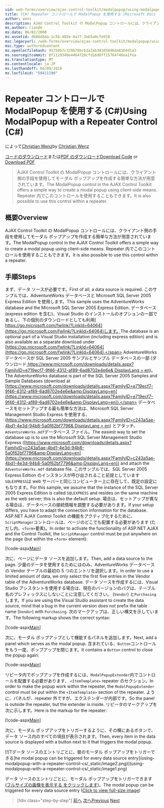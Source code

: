 ```yaml
---
uid: web-forms/overview/ajax-control-toolkit/modalpopup/using-modalpopup-with-a-repeater-control-cs
title: (C#) Repeater コントロールで ModalPopup を使用する |Microsoft Docs
author: wenz
description: AJAX Control Toolkit の ModalPopup コントロールには、クライアント側の手段を使用してモーダル ポップアップを作成する簡単な方法が用意されています。 この contr. を使用することも.
ms.author: riande
ms.date: 06/02/2008
ms.assetid: d686d84a-1c58-492e-8a77-3eb5a0cfe918
msc.legacyurl: /web-forms/overview/ajax-control-toolkit/modalpopup/using-modalpopup-with-a-repeater-control-cs
msc.type: authoredcontent
ms.openlocfilehash: 91758b7c329b78bcb3a3ab301650d6da6164d1a3
ms.sourcegitcommit: 0f1119340e4464720cfd16d0ff15764746ea1fea
ms.translationtype: MT
ms.contentlocale: ja-JP
ms.lasthandoff: 04/09/2019
ms.locfileid: "59411190"
---
```

# <a name="using-modalpopup-with-a-repeater-control-c"></a><span data-ttu-id="68dbe-104">Repeater コントロールで ModalPopup を使用する (C#)</span><span class="sxs-lookup"><span data-stu-id="68dbe-104">Using ModalPopup with a Repeater Control (C#)</span></span>

<span data-ttu-id="68dbe-105">によって[Christian Wenz](https://github.com/wenz)</span><span class="sxs-lookup"><span data-stu-id="68dbe-105">by [Christian Wenz](https://github.com/wenz)</span></span>

<span data-ttu-id="68dbe-106">[コードのダウンロード](http://download.microsoft.com/download/2/4/0/24052038-f942-4336-905b-b60ae56f0dd5/ModalPopup2.cs.zip)または[PDF のダウンロード](http://download.microsoft.com/download/b/6/a/b6ae89ee-df69-4c87-9bfb-ad1eb2b23373/modalpopup2CS.pdf)</span><span class="sxs-lookup"><span data-stu-id="68dbe-106">[Download Code](http://download.microsoft.com/download/2/4/0/24052038-f942-4336-905b-b60ae56f0dd5/ModalPopup2.cs.zip) or [Download PDF](http://download.microsoft.com/download/b/6/a/b6ae89ee-df69-4c87-9bfb-ad1eb2b23373/modalpopup2CS.pdf)</span></span>

> <span data-ttu-id="68dbe-107">AJAX Control Toolkit の ModalPopup コントロールには、クライアント側の手段を使用してモーダル ポップアップを作成する簡単な方法が用意されています。</span><span class="sxs-lookup"><span data-stu-id="68dbe-107">The ModalPopup control in the AJAX Control Toolkit offers a simple way to create a modal popup using client-side means.</span></span> <span data-ttu-id="68dbe-108">Repeater 内でこのコントロールを使用することもできます。</span><span class="sxs-lookup"><span data-stu-id="68dbe-108">It is also possible to use this control within a repeater.</span></span>


## <a name="overview"></a><span data-ttu-id="68dbe-109">概要</span><span class="sxs-lookup"><span data-stu-id="68dbe-109">Overview</span></span>

<span data-ttu-id="68dbe-110">AJAX Control Toolkit の ModalPopup コントロールには、クライアント側の手段を使用してモーダル ポップアップを作成する簡単な方法が用意されています。</span><span class="sxs-lookup"><span data-stu-id="68dbe-110">The ModalPopup control in the AJAX Control Toolkit offers a simple way to create a modal popup using client-side means.</span></span> <span data-ttu-id="68dbe-111">Repeater 内でこのコントロールを使用することもできます。</span><span class="sxs-lookup"><span data-stu-id="68dbe-111">It is also possible to use this control within a repeater.</span></span>

## <a name="steps"></a><span data-ttu-id="68dbe-112">手順</span><span class="sxs-lookup"><span data-stu-id="68dbe-112">Steps</span></span>

<span data-ttu-id="68dbe-113">まず、データ ソースが必要です。</span><span class="sxs-lookup"><span data-stu-id="68dbe-113">First of all, a data source is required.</span></span> <span data-ttu-id="68dbe-114">このサンプルでは、AdventureWorks データベースと Microsoft SQL Server 2005 Express Edition を使用します。</span><span class="sxs-lookup"><span data-stu-id="68dbe-114">This sample uses the AdventureWorks database and the Microsoft SQL Server 2005 Express Edition.</span></span> <span data-ttu-id="68dbe-115">データベース (express edition を含む)、Visual Studio のインストールのオプションの一部であるし、下の個別のダウンロードとしても利用[ https://go.microsoft.com/fwlink/?LinkId=64064](https://go.microsoft.com/fwlink/?LinkId=64064)します。</span><span class="sxs-lookup"><span data-stu-id="68dbe-115">The database is an optional part of a Visual Studio installation (including express edition) and is also available as a separate download under [https://go.microsoft.com/fwlink/?LinkId=64064](https://go.microsoft.com/fwlink/?LinkId=64064).</span></span> <span data-ttu-id="68dbe-116">AdventureWorks データベースが SQL Server 2005 サンプルとサンプル データベースの一部 (ダウンロード[ https://www.microsoft.com/downloads/details.aspx?FamilyID=e719ecf7-9f46-4312-af89-6ad8702e4e6e&amp; DisplayLang = en](https://www.microsoft.com/downloads/details.aspx?FamilyID=e719ecf7-9f46-4312-af89-6ad8702e4e6e&amp;DisplayLang=en))。</span><span class="sxs-lookup"><span data-stu-id="68dbe-116">The AdventureWorks database is part of the SQL Server 2005 Samples and Sample Databases (download at [https://www.microsoft.com/downloads/details.aspx?FamilyID=e719ecf7-9f46-4312-af89-6ad8702e4e6e&amp;DisplayLang=en](https://www.microsoft.com/downloads/details.aspx?FamilyID=e719ecf7-9f46-4312-af89-6ad8702e4e6e&amp;DisplayLang=en)).</span></span> <span data-ttu-id="68dbe-117">データベースをセットアップする最も簡単な方法は、Microsoft SQL Server Management Studio Express を使用する、([https://www.microsoft.com/downloads/details.aspx?FamilyID=c243a5ae-4bd1-4e3d-94b8-5a0f62bf7796&amp; DisplayLang = en](https://www.microsoft.com/downloads/details.aspx?FamilyID=c243a5ae-4bd1-4e3d-94b8-5a0f62bf7796&amp;DisplayLang=en)) とアタッチ、`AdventureWorks.mdf`データベース ファイル。</span><span class="sxs-lookup"><span data-stu-id="68dbe-117">The easiest way to set the database up is to use the Microsoft SQL Server Management Studio Express ([https://www.microsoft.com/downloads/details.aspx?FamilyID=c243a5ae-4bd1-4e3d-94b8-5a0f62bf7796&amp;DisplayLang=en](https://www.microsoft.com/downloads/details.aspx?FamilyID=c243a5ae-4bd1-4e3d-94b8-5a0f62bf7796&amp;DisplayLang=en)) and attach the `AdventureWorks.mdf` database file.</span></span> <span data-ttu-id="68dbe-118">このサンプルでは、SQL Server 2005 Express Edition のインスタンスが呼び出されること前提としています`SQLEXPRESS`は web サーバーと同じコンピューター上に存在して、既定の設定にもなります。</span><span class="sxs-lookup"><span data-stu-id="68dbe-118">For this sample, we assume that the instance of the SQL Server 2005 Express Edition is called `SQLEXPRESS` and resides on the same machine as the web server; this is also the default setup.</span></span> <span data-ttu-id="68dbe-119">場合は、セットアップが異なる場合は、データベースの接続情報を調整する必要があります。</span><span class="sxs-lookup"><span data-stu-id="68dbe-119">If your setup differs, you have to adapt the connection information for the database.</span></span> <span data-ttu-id="68dbe-120">ASP.NET AJAX Control Toolkit の機能をアクティブ化するために、`ScriptManager`コントロールは、ページのどこでも配置する必要があります (ただし内、`<form>`要素)。</span><span class="sxs-lookup"><span data-stu-id="68dbe-120">In order to activate the functionality of ASP.NET AJAX and the Control Toolkit, the `ScriptManager` control must be put anywhere on the page (but within the `<form>` element):</span></span>

[!code-aspx[Main](using-modalpopup-with-a-repeater-control-cs/samples/sample1.aspx)]

<span data-ttu-id="68dbe-121">次に、ページにデータ ソースを追加します。</span><span class="sxs-lookup"><span data-stu-id="68dbe-121">Then, add a data source to the page.</span></span> <span data-ttu-id="68dbe-122">少量のデータを使用するためにはのみ、AdventureWorks データベースの Vendor テーブルの最初の 5 つのエントリを選択します。</span><span class="sxs-lookup"><span data-stu-id="68dbe-122">In order to use a limited amount of data, we only select the first five entries in the Vendor table of the AdventureWorks database.</span></span> <span data-ttu-id="68dbe-123">データ ソースを作成するには、Visual Studio アシスタントを使用する場合は、現在のバージョンのバグは、テーブル名のプレフィックスにしないことに注意してください。 (`Vendor`) と`Purchasing`します。</span><span class="sxs-lookup"><span data-stu-id="68dbe-123">If you are using the Visual Studio assistant to create the data source, mind that a bug in the current version does not prefix the table name (`Vendor`) with `Purchasing`.</span></span> <span data-ttu-id="68dbe-124">次のマークアップは、正しい構文を示しています。</span><span class="sxs-lookup"><span data-stu-id="68dbe-124">The following markup shows the correct syntax:</span></span>

[!code-aspx[Main](using-modalpopup-with-a-repeater-control-cs/samples/sample2.aspx)]

<span data-ttu-id="68dbe-125">次に、モーダル ポップアップとして機能するパネルを追加します。</span><span class="sxs-lookup"><span data-stu-id="68dbe-125">Next, add a panel which serves as the modal popup.</span></span> <span data-ttu-id="68dbe-126">含まれている、`Button`コントロールをもう一度、ポップアップを閉じます。</span><span class="sxs-lookup"><span data-stu-id="68dbe-126">It contains a `Button` control to close the popup again:</span></span>

[!code-aspx[Main](using-modalpopup-with-a-repeater-control-cs/samples/sample3.aspx)]

<span data-ttu-id="68dbe-127">リピータ内でポップアップを作成するには、`ModalPopupExtender`内でコントロールを配置する必要があります、 `<ItemTemplate>` repeater のセクション。</span><span class="sxs-lookup"><span data-stu-id="68dbe-127">In order to make the popup work within the repeater, the `ModalPopupExtender` control must be put within the `<ItemTemplate>` section of the repeater.</span></span> <span data-ttu-id="68dbe-128">ように、パネルが、repeater 外ですが、エクステンダーが内部です。</span><span class="sxs-lookup"><span data-stu-id="68dbe-128">So the panel is outside the repeater, but the extender is inside.</span></span> <span data-ttu-id="68dbe-129">リピータのマークアップを次に示します。</span><span class="sxs-lookup"><span data-stu-id="68dbe-129">Here is the markup for the repeater:</span></span>

[!code-aspx[Main](using-modalpopup-with-a-repeater-control-cs/samples/sample4.aspx)]

<span data-ttu-id="68dbe-130">次に、モーダル ポップアップをトリガーするように、その横にあるボタンで、データ ソース内のすべての項目が表示されます。</span><span class="sxs-lookup"><span data-stu-id="68dbe-130">Then, every item in the data source is displayed with a button next to it that triggers the modal popup.</span></span>


[![T<span data-ttu-id="68dbe-131">データ ソースのエントリごとに、彼のモーダル ポップアップをトリガーできる]</span><span class="sxs-lookup"><span data-stu-id="68dbe-131">he modal popup can be triggered for every data source entry]</span></span>(using-modalpopup-with-a-repeater-control-cs/_static/image2.png)](using-modalpopup-with-a-repeater-control-cs/_static/image1.png)

<span data-ttu-id="68dbe-132">データ ソースのエントリごとに、モーダル ポップアップをトリガーできます ([フルサイズの画像を表示する をクリックします](using-modalpopup-with-a-repeater-control-cs/_static/image3.png))。</span><span class="sxs-lookup"><span data-stu-id="68dbe-132">The modal popup can be triggered for every data source entry ([Click to view full-size image](using-modalpopup-with-a-repeater-control-cs/_static/image3.png))</span></span>

> [!div class="step-by-step"]
> <span data-ttu-id="68dbe-133">[前へ](launching-a-modal-popup-window-from-server-code-cs.md)
> [次へ](handling-postbacks-from-a-modalpopup-cs.md)</span><span class="sxs-lookup"><span data-stu-id="68dbe-133">[Previous](launching-a-modal-popup-window-from-server-code-cs.md)
[Next](handling-postbacks-from-a-modalpopup-cs.md)</span></span>
